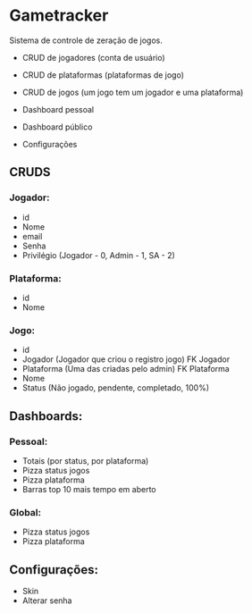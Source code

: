 # Gametracker
Sistema de controle de zeração de jogos.

- CRUD de jogadores (conta de usuário)
- CRUD de plataformas (plataformas de jogo)
- CRUD de jogos (um jogo tem um jogador e uma plataforma)
  
- Dashboard pessoal
- Dashboard público
  
- Configurações

## CRUDS
### Jogador:
- id
- Nome
- email
- Senha
- Privilégio (Jogador - 0, Admin - 1, SA - 2)

### Plataforma:
- id
- Nome

### Jogo:
- id
- Jogador (Jogador que criou o registro jogo) FK Jogador
- Plataforma (Uma das criadas pelo admin) FK Plataforma
- Nome
- Status (Não jogado, pendente, completado, 100%)

## Dashboards:
### Pessoal:
- Totais (por status, por plataforma)
- Pizza status jogos
- Pizza plataforma
- Barras top 10 mais tempo em aberto

### Global:
- Pizza status jogos
- Pizza plataforma 

## Configurações:
- Skin
- Alterar senha
